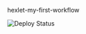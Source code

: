 hexlet-my-first-workflow

![Deploy Status](https://github.com/Mirroel-Alvares/hexlet-my-first-workflow/actions/workflows/deploy_steps.yml/badge.svg)